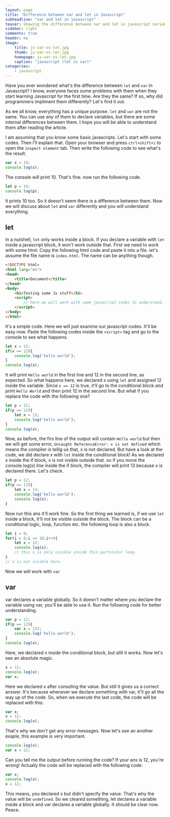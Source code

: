 ```yaml
---
layout: page
title: "Difference between var and let in Javascript"
subheadline: "var and let in javascript"
teaser: Showing the difference between var and let in javascript variable declaration. Removing all confusions about var and let method of javascript. 
sidebar: right
comments: true
header: no
image:
    title: js-var-vs-let.jpg
    thumb: js-var-vs-let.jpg
    homepage: js-var-vs-let.jpg
    caption: "javascript (let vs var)"
categories: 
    - javascript
---
```


Have you ever wondered what's the difference between `let` and `var` in Javascript? I know, everyone faces some problems with them when they start learning Javascript for the first time. Are they the same? If so, why did programmers impliment them differently? Let's find it out. 

As we all know, everything has a unique purpose. `let` and `var` are not the same. You can use any of them to declare variables, but there are some internal differences between them. I hope you will be able to understand them after reading the article. 

I am assuming that you know some basic javascripts. Let's start with some codes. Then I'll explain that. Open your browser and press `ctrl+shift+i` to open the `inspect element` tab. Then write the following code to see what's the result.

```js
var x = 10;
console.log(x);
```
The console will print 10. That's fine. now run the following code. 
```js
let p = 10;
console.log(p);
```
It prints 10 too. So it doesn't seem there is a difference between them. Now we will discuss about `let` and `var` differently and you will understand everything. 

## let

In a nutshell, `let` only works inside a block. If you declare a variable with `let` inside a javascript block, it won't work outside that. First we need to work with some html. Copy the following html code and paste it into a file. iet's assume the file name is `index.html`. The name can be anything though.

```html
<!DOCTYPE html>
<html lang="en">
<head>
    <title>Document</title>
</head>
<body>
    <h1>Testing some Js stuff</h1>
    <script>
        // here we will work with some javascript codes to understand.
    </script>
</body>
</html>
```
It's a simple code. Here we will just examine our javascript codes. It'll be easy now. Paste the following codes inside the `<script>` tag and go to the console to see what happens. 
```js
let x = 12;
if(x == 12){
    console.log('hello world');
}
console.log(x);
```
It will print `Hello world` in the first line and 12 in the second line, as expected. So what happens here, we declared x using `let` and assigned 12 inside the variable. Since `x == 12` is true, it'll go to the conditional block and print `Hello World` and then print 12 in the second line. But what if you replace the code with the following one? 
```js
let p = 12;
if(p == 12){
    let x = 13;
    console.log('hello world');
}
console.log(x);
```
Now, as before, the firs line of the output will contain `Hello world` but then we will get some error, `Uncaught ReferenceError: x is not defined` which means the compiler is tellig us that, x is not declared. But have a look at the code, we did declare x with `let` inside the conditional block! As we declared x inside the if block, x is not visible outside that. so if you move the console.log(x) line inside the if block, the compiler will print 13 because x is declared there. Let's check. 
```js
let p = 12;
if(p == 12){
    let x = 13;
    console.log('hello world');
    console.log(x);
}
```
Now run this ans it'll work fine. So the first thing we learned is, if we use `let` inside a block, it'll not be visible outside the block. The block can be a conditional logic, loop, function etc. the following loop is also a block. 
```js
let i = 0;
for(i = 0;i <= 10;i++){
    let x = 12;
    console.log(x);
    // this x is only visible inside this particular loop.
}
// x is not visible here.
```

Now we will work with  `var`

## var

var declares a variable globally. So it doesn't matter where you declare the variable using var, you'll be able to use it. Run the following code for better understanding.
```js
var p = 12;
if(p == 12){
    var x = 133;
    console.log('hello world');
}
console.log(x);
```

Here, we declared x inside the conditional block, but still it works. Now let's see an absolute magic.
```js
x = 12;
console.log(x);
var x;
```

Here we declared x after consoling the value. But still it gives us a correct answer. It's because whenever we declare something with var, it'll go all the way up of the code. So, when we execute the last code, the code will be replaced with this: 
```js
var x;
x = 12;
console.log(x);
```
That's why we don't get any error messages. Now let's see an another exaple, this example is very important. 
```js
console.log(x);
var x = 12;
```

Can you tell me the output before running the code? If your ans is 12, you're wrong! Actually the code will be replaced with the following code:
```js
var x;
console.log(x);
x = 12;
```
This means, you declared x but didn't specify the value. That's why the value will be `undefined`. So we cleared something, let declares a variable inside a block and var declares a variable globally. It should be clear now. Peace.